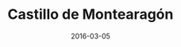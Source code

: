 ---
layout: post
categories: day-by-day
date: 2016-03-05
title: Castillo de Montearagón
image: /images/blog/thumbnails/2016-03-05-castillo-de-montearagón.jpg
fullimage: /images/blog/2016-03-05-castillo-de-montearagón.jpg
---